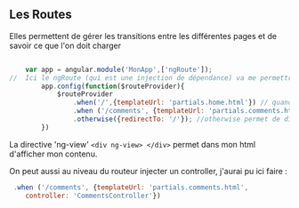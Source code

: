 ## Les Routes

Elles permettent de gérer les transitions entre les différentes pages et de savoir ce que l'on doit charger

```js

    var app = angular.module('MonApp',['ngRoute']);
//  Ici le ngRoute (qui est une injection de dépendance) va me permettre d'utiliser routeProvider 
        app.config(function($routeProvider){
            $routeProvider
                .when('/',{templateUrl: 'partials.home.html'}) // quand route accueil alors fait ça
                .when ('/comments', {templateUrl: 'partials.comments.html'}) //quand route comments alors fait ça
                .otherwise({redirectTo: '/'}); //otherwise permet de dire pour toute les autres routes redirige vers la page d'accueil, c'est l'équivalent du *  .
        })
```

La directive 'ng-view' `<div ng-view> </div>` permet dans mon html d'afficher mon contenu.

On peut aussi au niveau du routeur injecter un controller, j'aurai pu ici faire : 

```js
 .when ('/comments', {templateUrl: 'partials.comments.html',
    controller: 'CommentsController'}) 
```